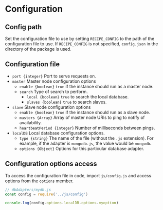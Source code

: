 # Configuration

## Config path
Set the configuration file to use by setting `RECIPE_CONFIG` to the path of the configuration file to use. If `RECIPE_CONFIG` is not specified, `config.json` in the directory of the package is used.

## Configuration file
* `port {integer}` Port to serve requests on.
* `master` Master node configuration options
    * `enable {boolean}` `true` if the instance should run as a master node.
    * `search` Type of search to perform.
        * `local {boolean}` `true` to search the local database.
        * `slaves {boolean}` `true` to search slaves.
* `slave` Slave node configuration options
    * `enable {boolean}` `true` if the instance should run as a slave node.
    * `masters {Array}` Array of master node URIs to ping to notify of availability.
    * `heartbeatPeriod {integer}` Number of milliseconds between pings.
* `localDB` Local database configuration options.
    * `type {string}` The name of the file (without the `.js` extension). For example, if the adapter is `mongodb.js`, the value would be `mongodb`.
    * `options {Object}` Options for this particular database adapter.

## Configuration options access
To access the configuration file in code, import `js/config.js` and access options from the `options` member.

```javascript
// dbAdapters/mydb.js
const config = require('../js/config')

console.log(config.options.localDB.options.myoption)
```
